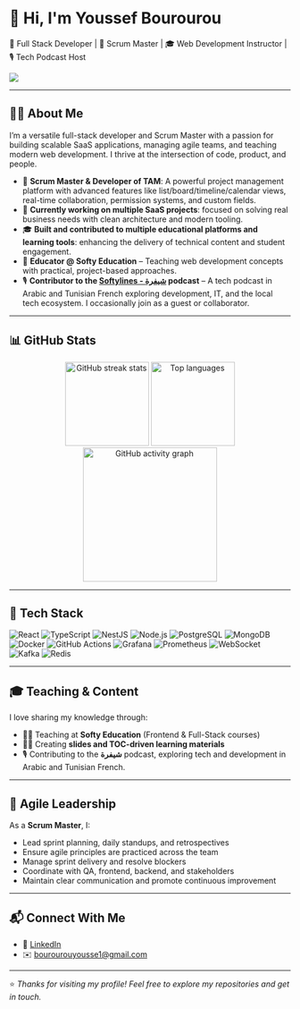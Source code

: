 # 👋 Hi, I'm Youssef Bourourou

🚀 Full Stack Developer | 🧠 Scrum Master | 🎓 Web Development Instructor | 🎙️ Tech Podcast Host

![](https://komarev.com/ghpvc/?username=youssefbrr&style=plastic)

---

## 🧑‍💻 About Me

I’m a versatile full-stack developer and Scrum Master with a passion for building scalable SaaS applications, managing agile teams, and teaching modern web development. I thrive at the intersection of code, product, and people.

- 💼 **Scrum Master & Developer of TAM**: A powerful project management platform with advanced features like list/board/timeline/calendar views, real-time collaboration, permission systems, and custom fields.
- 🧪 **Currently working on multiple SaaS projects**: focused on solving real business needs with clean architecture and modern tooling.
- 🎓 **Built and contributed to multiple educational platforms and learning tools**: enhancing the delivery of technical content and student engagement.
- 🧠 **Educator @ Softy Education** – Teaching web development concepts with practical, project-based approaches.
- 🎙️ **Contributor to the [Softylines - شيفرة](https://www.youtube.com/playlist?list=PLdX5DBwz4kBUdeAyCcjoufDfcLI9oB5SC) podcast** – A tech podcast in Arabic and Tunisian French exploring development, IT, and the local tech ecosystem. I occasionally join as a guest or collaborator.

---

## 📊 GitHub Stats

<div align="center">
  <img src="https://streak-stats.demolab.com?user=youssefbrr&locale=en&mode=weekly&theme=onedark&hide_border=false&border_radius=5" height="150" alt="GitHub streak stats" />
  <img src="https://github-readme-stats.vercel.app/api/top-langs?username=youssefbrr&locale=en&hide_title=false&layout=compact&card_width=320&langs_count=5&theme=onedark&hide_border=false" height="150" alt="Top languages" />
  <img src="https://github-readme-activity-graph.vercel.app/graph?username=youssefbrr&theme=one-dark&radius=15&area=true&hide_border=false&hide_title=false" height="240" alt="GitHub activity graph" />
</div>

---

## 🧰 Tech Stack

![React](https://img.shields.io/badge/-React-61DAFB?logo=react&logoColor=white&style=flat-square)
![TypeScript](https://img.shields.io/badge/-TypeScript-3178C6?logo=typescript&logoColor=white&style=flat-square)
![NestJS](https://img.shields.io/badge/-NestJS-E0234E?logo=nestjs&logoColor=white&style=flat-square)
![Node.js](https://img.shields.io/badge/-Node.js-339933?logo=node.js&logoColor=white&style=flat-square)
![PostgreSQL](https://img.shields.io/badge/-PostgreSQL-4169E1?logo=postgresql&logoColor=white&style=flat-square)
![MongoDB](https://img.shields.io/badge/-MongoDB-47A248?logo=mongodb&logoColor=white&style=flat-square)
![Docker](https://img.shields.io/badge/-Docker-2496ED?logo=docker&logoColor=white&style=flat-square)
![GitHub Actions](https://img.shields.io/badge/-GitHub%20Actions-2088FF?logo=githubactions&logoColor=white&style=flat-square)
![Grafana](https://img.shields.io/badge/-Grafana-F46800?logo=grafana&logoColor=white&style=flat-square)
![Prometheus](https://img.shields.io/badge/-Prometheus-E6522C?logo=prometheus&logoColor=white&style=flat-square)
![WebSocket](https://img.shields.io/badge/-WebSocket-010101?logo=websocket&logoColor=white&style=flat-square)
![Kafka](https://img.shields.io/badge/-Kafka-231F20?logo=apachekafka&logoColor=white&style=flat-square)
![Redis](https://img.shields.io/badge/-Redis-DC382D?logo=redis&logoColor=white&style=flat-square)

---

## 🎓 Teaching & Content

I love sharing my knowledge through:

- 👨‍🏫 Teaching at **Softy Education** (Frontend & Full-Stack courses)
- 🧑‍🏫 Creating **slides and TOC-driven learning materials**
- 🎙️ Contributing to the **شيفرة** podcast, exploring tech and development in Arabic and Tunisian French.

---

## 🧭 Agile Leadership

As a **Scrum Master**, I:
- Lead sprint planning, daily standups, and retrospectives
- Ensure agile principles are practiced across the team
- Manage sprint delivery and resolve blockers
- Coordinate with QA, frontend, backend, and stakeholders
- Maintain clear communication and promote continuous improvement

---

## 📬 Connect With Me

- 💼 [LinkedIn](https://www.linkedin.com/in/youssefbrr)
- ✉️ [bourourouyousse1@gmail.com](mailto:bourourouyoussef1@gmail.com)


---

⭐️ *Thanks for visiting my profile! Feel free to explore my repositories and get in touch.*
